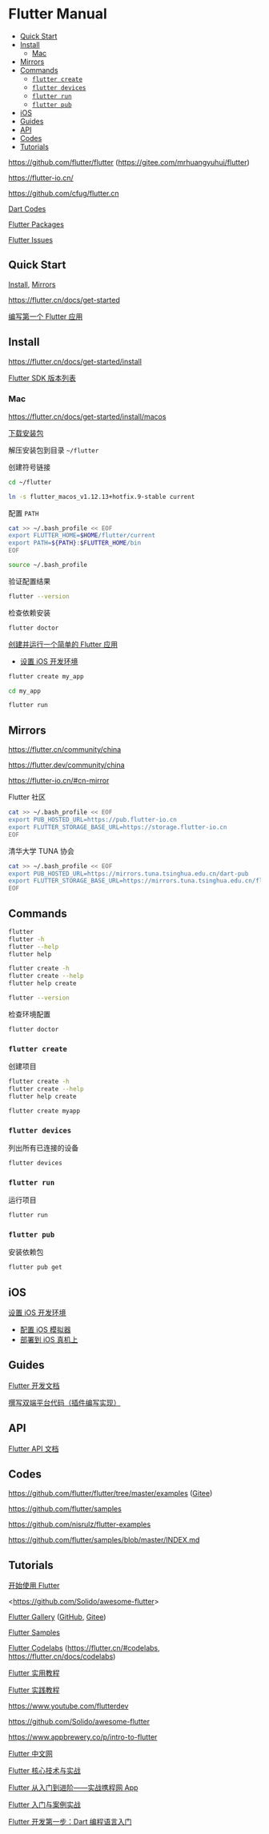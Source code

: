 <!-- omit in toc -->
# Flutter Manual

- [Quick Start](#quick-start)
- [Install](#install)
  - [Mac](#mac)
- [Mirrors](#mirrors)
- [Commands](#commands)
  - [`flutter create`](#flutter-create)
  - [`flutter devices`](#flutter-devices)
  - [`flutter run`](#flutter-run)
  - [`flutter pub`](#flutter-pub)
- [iOS](#ios)
- [Guides](#guides)
- [API](#api)
- [Codes](#codes)
- [Tutorials](#tutorials)

<https://github.com/flutter/flutter> (<https://gitee.com/mrhuangyuhui/flutter>)

<https://flutter-io.cn/>

<https://github.com/cfug/flutter.cn>

[Dart Codes](https://gitee.com/mrhuangyuhui/dart-codes)

[Flutter Packages](/manuals/flutter/packages/README.md)

[Flutter Issues](/issues/flutter/README.md)

## Quick Start

[Install](#install), [Mirrors](#mirrors)

<https://flutter.cn/docs/get-started>

[编写第一个 Flutter 应用](https://flutter.cn/docs/get-started/codelab)

## Install

<https://flutter.cn/docs/get-started/install>

[Flutter SDK 版本列表](https://flutter.cn/docs/development/tools/sdk/releases)

### Mac

<https://flutter.cn/docs/get-started/install/macos>

[下载安装包](https://flutter.cn/docs/development/tools/sdk/releases?tab=macos)

解压安装包到目录 `~/flutter`

创建符号链接

```bash
cd ~/flutter

ln -s flutter_macos_v1.12.13+hotfix.9-stable current
```

配置 `PATH`

```bash
cat >> ~/.bash_profile << EOF
export FLUTTER_HOME=$HOME/flutter/current
export PATH=${PATH}:$FLUTTER_HOME/bin
EOF

source ~/.bash_profile
```

验证配置结果

```bash
flutter --version
```

检查依赖安装

```bash
flutter doctor
```

[创建并运行一个简单的 Flutter 应用](https://flutter.cn/docs/get-started/install/macos#create-and-run-a-simple-flutter-app)

- [设置 iOS 开发环境](#ios)

```bash
flutter create my_app

cd my_app

flutter run
```

## Mirrors

<https://flutter.cn/community/china>

<https://flutter.dev/community/china>

<https://flutter-io.cn/#cn-mirror>

Flutter 社区

```bash
cat >> ~/.bash_profile << EOF
export PUB_HOSTED_URL=https://pub.flutter-io.cn
export FLUTTER_STORAGE_BASE_URL=https://storage.flutter-io.cn
EOF
```

清华大学 TUNA 协会

```bash
cat >> ~/.bash_profile << EOF
export PUB_HOSTED_URL=https://mirrors.tuna.tsinghua.edu.cn/dart-pub
export FLUTTER_STORAGE_BASE_URL=https://mirrors.tuna.tsinghua.edu.cn/flutter
EOF
```

## Commands

```bash
flutter
flutter -h
flutter --help
flutter help

flutter create -h
flutter create --help
flutter help create
```

```bash
flutter --version
```

检查环境配置

```bash
flutter doctor
```

### `flutter create`

创建项目

```bash
flutter create -h
flutter create --help
flutter help create
```

```bash
flutter create myapp
```

### `flutter devices`

列出所有已连接的设备

```bash
flutter devices
```

### `flutter run`

运行项目

```bash
flutter run
```

### `flutter pub`

安装依赖包

```bash
flutter pub get
```

## iOS

[设置 iOS 开发环境](https://flutter.cn/docs/get-started/install/macos#ios-setup)

- [配置 iOS 模拟器](https://flutter.cn/docs/get-started/install/macos#set-up-the-ios-simulator)
- [部署到 iOS 真机上](https://flutter.cn/docs/get-started/install/macos#deploy-to-ios-devices)

## Guides

[Flutter 开发文档](https://flutter.cn/docs)

[撰写双端平台代码（插件编写实现）](https://flutter.cn/docs/development/platform-integration/platform-channels)

## API

[Flutter API 文档](https://api.flutter-io.cn/)

<!-- #flutter-code -->
## Codes

<https://github.com/flutter/flutter/tree/master/examples> ([Gitee](https://gitee.com/mrhuangyuhui/flutter/tree/master/examples))

<https://github.com/flutter/samples>

<https://github.com/nisrulz/flutter-examples>

<https://github.com/flutter/samples/blob/master/INDEX.md>

## Tutorials

[开始使用 Flutter](https://flutter.cn/docs/get-started)

<<https://github.com/Solido/awesome-flutter>>

[Flutter Gallery](https://flutter.github.io/gallery/#/) ([GitHub](https://github.com/flutter/gallery/), [Gitee](https://gitee.com/mrhuangyuhui/flutter-gallery))

[Flutter Samples](https://flutter.github.io/samples/#)

[Flutter Codelabs](https://codelabs.flutter-io.cn/) (<https://flutter.cn/#codelabs>, <https://flutter.cn/docs/codelabs>)

[Flutter 实用教程](https://flutter.cn/docs/cookbook)

[Flutter 实践教程](https://flutter.cn/docs/reference/tutorials)

<https://www.youtube.com/flutterdev>

<https://github.com/Solido/awesome-flutter>

<https://www.appbrewery.co/p/intro-to-flutter>

[Flutter 中文网](https://flutterchina.club/)

[Flutter 核心技术与实战](https://time.geekbang.org/column/intro/200)

[Flutter 从入门到进阶——实战携程网 App](https://coding.imooc.com/class/321.html)

[Flutter 入门与案例实战](https://www.imooc.com/learn/1090)

[Flutter 开发第一步：Dart 编程语言入门](https://www.imooc.com/learn/1035)
